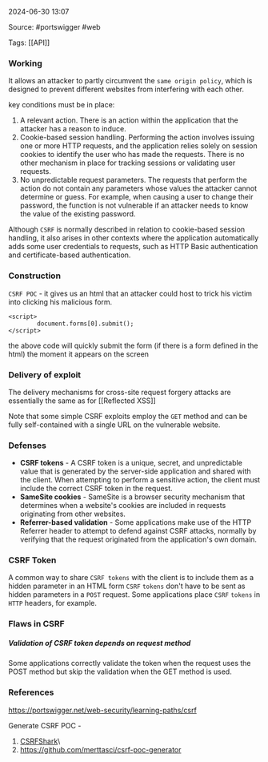 
2024-06-30 13:07

Source: #portswigger #web 

Tags:  [[API]]
### Working 

It allows an attacker to partly circumvent the `same origin policy`, which is designed to prevent different websites from interfering with each other. 

key conditions must be in place: 
1. A relevant action. There is an action within the application that the attacker has a reason to induce.
2. Cookie-based session handling. Performing the action involves issuing one or more HTTP requests, and the application relies solely on session cookies to identify the user who has made the requests. There is no other mechanism in place for tracking sessions or validating user requests.
3. No unpredictable request parameters. The requests that perform the action do not contain any parameters whose values the attacker cannot determine or guess. For example, when causing a user to change their password, the function is not vulnerable if an attacker needs to know the value of the existing password. 

 Although `CSRF` is normally described in relation to cookie-based session handling, it also arises in other contexts where the application automatically adds some user credentials to requests, such as HTTP Basic authentication and certificate-based authentication. 
### Construction

`CSRF POC` - it gives us an html that an attacker could host to trick his victim into clicking his malicious form. 

```
<script>
        document.forms[0].submit();
</script>
```
the above code will quickly submit the form (if there is a form defined in the html) the moment it appears on the screen 
### Delivery of exploit 

The delivery mechanisms for cross-site request forgery attacks are essentially the same as for [[Reflected XSS]]

Note that some simple CSRF exploits employ the `GET` method and can be fully self-contained with a single URL on the vulnerable website.
### Defenses

- **CSRF tokens** - A CSRF token is a unique, secret, and unpredictable value that is generated by the server-side application and shared with the client. When attempting to perform a sensitive action, the client must include the correct CSRF token in the request. 
- **SameSite cookies** - SameSite is a browser security mechanism that determines when a website's cookies are included in requests originating from other websites.
- **Referrer-based validation** - Some applications make use of the HTTP Referrer header to attempt to defend against CSRF attacks, normally by verifying that the request originated from the application's own domain.
### CSRF Token

A common way to share `CSRF tokens` with the client is to include them as a hidden parameter in an HTML form
`CSRF` `tokens` don't have to be sent as hidden parameters in a `POST` request. Some applications place `CSRF` `tokens` in `HTTP` headers, for example.
### Flaws in CSRF 

##### Validation of CSRF token depends on request method

Some applications correctly validate the token when the request uses the POST method but skip the validation when the GET method is used. 

### References
https://portswigger.net/web-security/learning-paths/csrf

Generate CSRF POC -
1. [CSRFShark](https://csrfshark.github.io/app/)\
2. https://github.com/merttasci/csrf-poc-generator